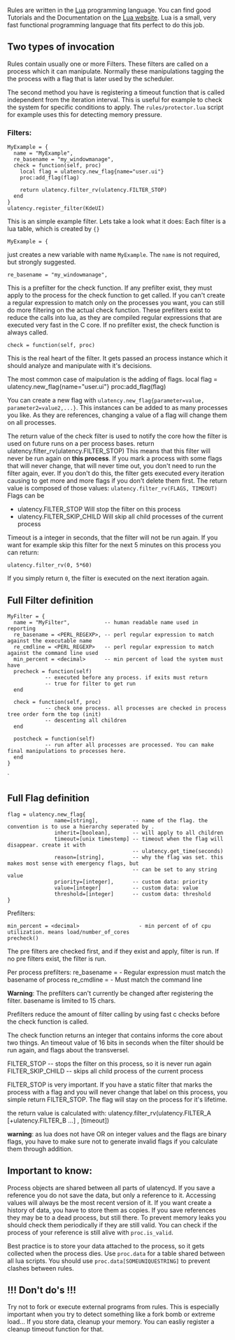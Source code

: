 Rules are written in the [Lua](http://www.lua.org/) programming language. You can find good Tutorials and the Documentation
on the [Lua website](http://www.lua.org/docs.html). Lua is a small, very fast functional programming language that fits perfect to do this job.

## Two types of invocation 
Rules contain usually one or more Filters. These filters are called on a process which it can manipulate.
Normally these manipulations tagging the the process with a flag that is later used by the scheduler.

The second method you have is registering a timeout function that is called independent from the iteration interval.
This is useful for example to check the system for specific conditions to apply. The `rules/protector.lua` script for example uses this for detecting memory pressure.

### Filters:
    MyExample = {
      name = "MyExample",
      re_basename = "my_windowmanage",
      check = function(self, proc)
        local flag = ulatency.new_flag{name="user.ui"}
        proc:add_flag(flag)
    
        return ulatency.filter_rv(ulatency.FILTER_STOP)
      end
    }
    ulatency.register_filter(KdeUI)
This is an simple example filter. Lets take a look what it does:
Each filter is a lua table, which is created by `{}`

    MyExample = {

just creates a new variable with name `MyExample`.
The `name` is not required, but strongly suggested.

    re_basename = "my_windowmanage",

This is a prefilter for the check function. If any prefilter exist, they must apply to the process for the check function to get called. If you can't create a regular expression to match only on the processes you want, you can still do more filtering on the actual check function. These prefilters exist to reduce the calls into lua, as they are compiled regular expressions that are executed very fast in the C core.
If no prefilter exist, the check function is always called.

    check = function(self, proc)

This is the real heart of the filter. It gets passed an process instance which it should analyze and manipulate with it's decisions.

The most common case of maipulation is the adding of flags.
    local flag = ulatency.new_flag{name="user.ui"}
    proc:add_flag(flag)

You can create a new flag with `ulatency.new_flag{parameter=value, parameter2=value2,...}`. This instances can be added
to as many processes you like. As they are references, changing a value of a flag will change them on all processes.

The return value of the check filter is used to notify the core how the filter is used on future runs on a per process bases.
    return ulatency.filter_rv(ulatency.FILTER_STOP)
This means that this filter will never be run again on **this process**. If you mark a process with some flags that will never change, that will never time out, you don't need to run the filter again, ever. If you don't do this, the filter
gets executed every iteration causing to get more and more flags if you don't delete them first.
The return value is composed of those values:
`ulatency.filter_rv(FLAGS, TIMEOUT)`
Flags can be 

* ulatency.FILTER_STOP
  Will stop the filter on this process
* ulatency.FILTER_SKIP_CHILD
  Will skip all child processes of the current process

Timeout is a integer in seconds, that the filter will not be run again. If you want for example skip this filter for the 
next 5 minutes on this process you can return:

`ulatency.filter_rv(0, 5*60)`

If you simply return `0`, the filter is executed on the next iteration again.


## Full Filter definition
    MyFilter = {
      name = "MyFilter",           -- human readable name used in reporting
      re_basename = <PERL_REGEXP>, -- perl regular expression to match against the executable name
      re_cmdline = <PERL_REGEXP>   -- perl regular expression to match against the command line used
      min_percent = <decimal>      -- min percent of load the system must have 
      precheck = function(self)
                -- executed before any process. if exits must return
                -- true for filter to get run
      end
    
      check = function(self, proc)
                -- check one process. all processes are checked in process tree order form the top (init)
                -- descenting all children
      end
    
      postcheck = function(self)
                -- run after all processes are processed. You can make final manipulations to processes here.
      end
    }
`

## Full Flag definition

    flag = ulatency.new_flag{
                   name=[string],           -- name of the flag. the convention is to use a hierarchy seperated by .
                   inherit=[boolean],       -- will apply to all children
                   timeout=[unix timestemp] -- timeout when the flag will disappear. create it with 
                                            -- ulatency.get_time(seconds)
                   reason=[string],         -- why the flag was set. this makes most sense with emergency flags, but
                                            -- can be set to any string value
                   priority=[integer],      -- custom data: priority
                   value=[integer]          -- custom data: value
                   threshold=[integer]      -- custom data: threshold
    }

Prefilters:

    min_percent = <decimal>                   - min percent of of cpu utilization. means load/number_of_cores
    precheck()

The pre filters are checked first, and if they exist and apply, filter is run. If no pre filters exist, the filter is run.

Per process prefilters:
  re_basename = <perl regular expression>   - Regular expression must match the basename of process
  re_cmdline = <perl regular expression>    - Must match the command line

**Warning**: 
The prefilters can't currently be changed after registering the filter.
basename is limited to 15 chars.

Prefilters reduce the amount of filter calling by using fast c checks before the
check function is called. 

The check function returns an integer that contains informs the core about two 
things. An timeout value of 16 bits in seconds when the filter should be run again,
and flags about the transversel.

  FILTER_STOP         -- stops the filter on this process, so it is never run again
  FILTER_SKIP_CHILD   -- skips all child process of the current process

FILTER_STOP is very important. If you have a static filter that marks the process
with a flag and you will never change that label on this process, you simple return
FILTER_STOP. The flag will stay on the process for it's lifetime.

the return value is calculated with:
ulatency.filter_rv(ulatency.FILTER_A [+ulatency.FILTER_B ...] , [timeout])

**warning**: as lua does not have OR on integer values and the flags are binary
flags, you have to make sure not to generate invalid flags if you calculate them
through addition.

## Important to know:

Process objects are shared between all parts of ulatencyd. If you save a reference you do
not save the data, but only a reference to it. Accessing values will always be
the most recent version of it. If you want create a history of data, you have
to store them as copies. If you save references they may be to a dead process, but
still there. To prevent memory leaks you should check them periodically if they are
still valid. You can check if the process of your reference is still alive with
`proc.is_valid`.

Best practice is to store your data attached to the process, so it gets collected
when the process dies. Use `proc.data` for a table shared between all lua scripts.
You should use `proc.data[SOMEUNIQUESTRING]` to prevent clashes between rules.

## !!! Don't do's !!!

Try not to fork or execute external programs from rules. This is especially
important when you try to detect something like a fork bomb or extreme load...
If you store data, cleanup your memory. You can easliy register a cleanup
timeout function for that.